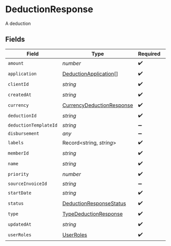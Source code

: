 # DeductionResponse

A deduction


## Fields

| Field                                                                         | Type                                                                          | Required                                                                      | Description                                                                   |
| ----------------------------------------------------------------------------- | ----------------------------------------------------------------------------- | ----------------------------------------------------------------------------- | ----------------------------------------------------------------------------- |
| `amount`                                                                      | *number*                                                                      | :heavy_check_mark:                                                            | N/A                                                                           |
| `application`                                                                 | [DeductionApplication](../../models/shared/deductionapplication.md)[]         | :heavy_check_mark:                                                            | N/A                                                                           |
| `clientId`                                                                    | *string*                                                                      | :heavy_check_mark:                                                            | N/A                                                                           |
| `createdAt`                                                                   | *string*                                                                      | :heavy_check_mark:                                                            | N/A                                                                           |
| `currency`                                                                    | [CurrencyDeductionResponse](../../models/shared/currencydeductionresponse.md) | :heavy_check_mark:                                                            | N/A                                                                           |
| `deductionId`                                                                 | *string*                                                                      | :heavy_check_mark:                                                            | N/A                                                                           |
| `deductionTemplateId`                                                         | *string*                                                                      | :heavy_minus_sign:                                                            | N/A                                                                           |
| `disbursement`                                                                | *any*                                                                         | :heavy_minus_sign:                                                            | N/A                                                                           |
| `labels`                                                                      | Record<string, *string*>                                                      | :heavy_check_mark:                                                            | N/A                                                                           |
| `memberId`                                                                    | *string*                                                                      | :heavy_check_mark:                                                            | N/A                                                                           |
| `name`                                                                        | *string*                                                                      | :heavy_check_mark:                                                            | N/A                                                                           |
| `priority`                                                                    | *number*                                                                      | :heavy_check_mark:                                                            | N/A                                                                           |
| `sourceInvoiceId`                                                             | *string*                                                                      | :heavy_minus_sign:                                                            | N/A                                                                           |
| `startDate`                                                                   | *string*                                                                      | :heavy_check_mark:                                                            | N/A                                                                           |
| `status`                                                                      | [DeductionResponseStatus](../../models/shared/deductionresponsestatus.md)     | :heavy_check_mark:                                                            | N/A                                                                           |
| `type`                                                                        | [TypeDeductionResponse](../../models/shared/typedeductionresponse.md)         | :heavy_check_mark:                                                            | N/A                                                                           |
| `updatedAt`                                                                   | *string*                                                                      | :heavy_check_mark:                                                            | N/A                                                                           |
| `userRoles`                                                                   | [UserRoles](../../models/shared/userroles.md)                                 | :heavy_check_mark:                                                            | N/A                                                                           |